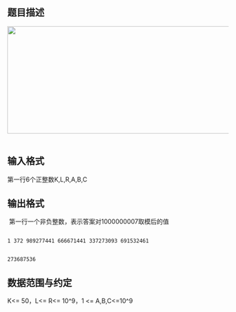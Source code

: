 ## 题目描述

<p><img src="https://s2.loli.net/2023/08/15/wuhqOg2NZPV4dlc.png" width="616" height="245" alt=""> </p>

## 输入格式

<p>第一行6个正整数K,L,R,A,B,C</p>

## 输出格式

<p> 第一行一个非负整数，表示答案对1000000007取模后的值</p>

```input1
1 372 989277441 666671441 337273093 691532461
```
```output1
273687536
```
## 数据范围与约定

<p>K<= 50，L<= R<= 10^9，1 <= A,B,C<=10^9</p>
<br> 
<div></div>

